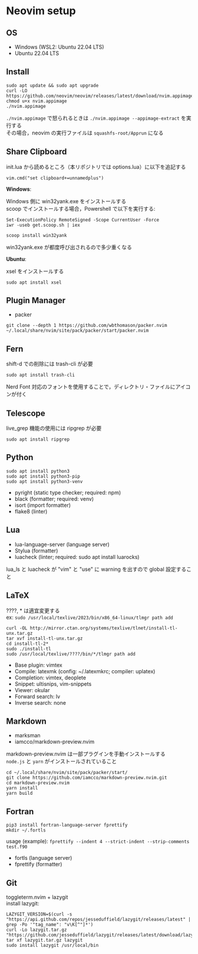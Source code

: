 # Neovim setup

## OS

- Windows (WSL2: Ubuntu 22.04 LTS)  
- Ubuntu 22.04 LTS  

## Install

```
sudo apt update && sudo apt upgrade  
curl -LO https://github.com/neovim/neovim/releases/latest/download/nvim.appimage  
chmod u+x nvim.appimage
./nvim.appimage
```
`./nvim.appimage` で怒られるときは `./nvim.appimage --appimage-extract` を実行する    
その場合，neovim の実行ファイルは `squashfs-root/Apprun` になる  

## Share Clipboard

init.lua から読めるところ（本リポジトリでは options.lua）に以下を追記する
```
vim.cmd("set clipboard+=unnamedplus")
```

**Windows**:

Windows 側に win32yank.exe をインストールする  
scoop でインストールする場合，Powershell で以下を実行する:   
```
Set-ExecutionPolicy RemoteSigned -Scope CurrentUser -Force
iwr -useb get.scoop.sh | iex

scoop install win32yank
```

win32yank.exe が都度呼び出されるので多少重くなる  

**Ubuntu**:

xsel をインストールする
```
sudo apt install xsel
```

## Plugin Manager

- packer
```
git clone --depth 1 https://github.com/wbthomason/packer.nvim ~/.local/share/nvim/site/pack/packer/start/packer.nvim  
```

## Fern  

shift-d での削除には trash-cli が必要
```
sudo apt install trash-cli
```

Nerd Font 対応のフォントを使用することで，ディレクトリ・ファイルにアイコンが付く

## Telescope

live_grep 機能の使用には ripgrep が必要
```
sudo apt install ripgrep
```
  
## Python  

```
sudo apt install python3  
sudo apt install python3-pip  
sudo apt install python3-venv  
```
- pyright (static type checker; required: npm)
- black (formatter; required: venv)
- isort (import formatter)
- flake8 (linter)

## Lua

- lua-language-server (language server)
- Stylua (formatter)
- luacheck (linter; required: sudo apt install luarocks)

lua_ls と luacheck が "vim" と "use" に warning を出すので global 設定すること

## LaTeX  

????, \* は適宜変更する  
ex: `sudo /usr/local/texlive/2023/bin/x86_64-linux/tlmgr path add`
```
curl -OL http://mirror.ctan.org/systems/texlive/tlnet/install-tl-unx.tar.gz  
tar xvf install-tl-unx.tar.gz
cd install-tl-2*
sudo ./install-tl
sudo /usr/local/texlive/????/bin/*/tlmgr path add
```
- Base plugin: vimtex
- Compile: latexmk (config: ~/.latexmkrc; compiler: uplatex)
- Completion: vimtex, deoplete
- Snippet: ultisnips, vim-snippets
- Viewer: okular
- Forward search: <LocalLeader>lv
- Inverse search: none
  
## Markdown  
- marksman
- iamcco/markdown-preview.nvim  

markdown-preview.nvim は一部プラグインを手動インストールする  
`node.js` と `yarn` がインストールされていること
```
cd ~/.local/share/nvim/site/pack/packer/start/
git clone https://github.com/iamcco/markdown-preview.nvim.git
cd markdown-preview.nvim
yarn install
yarn build
```

## Fortran

```
pip3 install fortran-language-server fprettify 
mkdir ~/.fortls
```

usage (example): `fprettify --indent 4 --strict-indent --strip-comments test.f90`

- fortls (language server)
- fprettify (formatter)

## Git

toggleterm.nvim + lazygit  
install lazygit:
```
LAZYGIT_VERSION=$(curl -s "https://api.github.com/repos/jesseduffield/lazygit/releases/latest" | grep -Po '"tag_name": "v\K[^"]*')
curl -Lo lazygit.tar.gz "https://github.com/jesseduffield/lazygit/releases/latest/download/lazygit_${LAZYGIT_VERSION}_Linux_x86_64.tar.gz"
tar xf lazygit.tar.gz lazygit
sudo install lazygit /usr/local/bin
```
